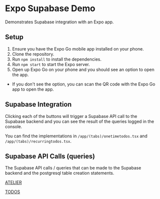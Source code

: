 # Expo Supabase Demo

Demonstrates Supabase integration with an Expo app.

## Setup

1. Ensure you have the Expo Go mobile app installed on your phone.
2. Clone the repository.
3. Run `npm install` to install the dependencies.
4. Run `npm start` to start the Expo server.
5. Open up Expo Go on your phone and you should see an option to open the app.
  - If you don't see the option, you can scan the QR code with the Expo Go app to open the app.

## Supabase Integration
Clicking each of the buttons will trigger a Supabase API call to the Supabase backend and you can see the result of the queries logged in the console.

You can find the implementations in `/app/(tabs)/onetimetodos.tsx` and `/app/(tabs)/recurringtodos.tsx`.

## Supabase API Calls (queries)

The Supabase API calls / queries that can be made to the Supabase backend and the postgresql table creation statements.

[ATELIER](README_DOCS/ATELIER.md)

[TODOS](README_DOCS/TODOS.md)
